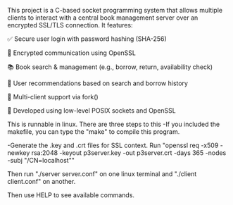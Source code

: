 This project is a C-based socket programming system that allows multiple clients to interact with a central book management server over an encrypted SSL/TLS connection. It features:

✅ Secure user login with password hashing (SHA-256)

🔐 Encrypted communication using OpenSSL

📚 Book search & management (e.g., borrow, return, availability check)

🧠 User recommendations based on search and borrow history

🧵 Multi-client support via fork()

🔧 Developed using low-level POSIX sockets and OpenSSL


This is runnable in linux. There are three steps to this
-If you included the makefile, you can type the "make" to compile this program. 

-Generate the .key and .crt files for SSL context. Run "openssl req -x509 -newkey rsa:2048 -keyout p3server.key -out p3server.crt -days 365 -nodes -subj "/CN=localhost""

Then run "./server server.conf" on one linux terminal and "./client client.conf" on another. 

Then use HELP to see available commands.
